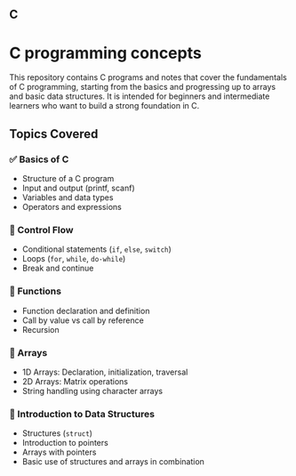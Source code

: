 ## C
# C programming concepts

This repository contains C programs and notes that cover the fundamentals of C programming, starting from the basics and progressing up to arrays and basic data structures. It is intended for beginners and intermediate learners who want to build a strong foundation in C.

## Topics Covered

### ✅ Basics of C
- Structure of a C program
- Input and output (printf, scanf)
- Variables and data types
- Operators and expressions

### 🔁 Control Flow
- Conditional statements (`if`, `else`, `switch`)
- Loops (`for`, `while`, `do-while`)
- Break and continue

### 📂 Functions
- Function declaration and definition
- Call by value vs call by reference
- Recursion

### 📐 Arrays
- 1D Arrays: Declaration, initialization, traversal
- 2D Arrays: Matrix operations
- String handling using character arrays

### 🧱 Introduction to Data Structures
- Structures (`struct`)
- Introduction to pointers
- Arrays with pointers
- Basic use of structures and arrays in combination
